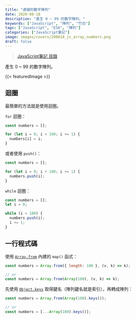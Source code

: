```yaml
---
title: "連續的數字陣列"
date: 2020-08-18
description: "產生 0 ~ 99 的數字陣列。"
keywords: ["JavaScript", "陣列", "竹白"]
tags: ["JavaScript", "ES6", "陣列"]
categories: ["JavaScript筆記"]
image: images/covers/200818_js_array_numbers.png
draft: false
---
```


>[JavaScript筆記 目錄](/posts/190620_javascript)

產生 0 ~ 99 的數字陣列。

<!--more-->

{{< featuredImage >}}

## 迴圈

最簡單的方法就是使用迴圈。

`for` 迴圈：
```javascript
const numbers = [];

for (let i = 0; i < 100; i += 1) {
  numbers[i] = i;
}
```

或者使用 `push()`：
```javascript
const numbers = [];

for (let i = 0; i < 100; i += 1) {
  numbers.push(i);
}
```

`while` 迴圈：
```javascript
const numbers = [];
let i = 0;

while (i < 100) {
  numbers.push(i);
  i += 1;
}
```

## 一行程式碼

使用 [`Array.from`](https://developer.mozilla.org/zh-TW/docs/Web/JavaScript/Reference/Global_Objects/Array/from) 內建的 `map()` 函式： 
```javascript
const numbers = Array.from({ length: 100 }, (v, k) => k);

// or
const numbers = Array.from(Array(100), (v, k) => k);
```


先使用 [`Object.keys`](https://developer.mozilla.org/zh-TW/docs/Web/JavaScript/Reference/Global_Objects/Object/keys) 取得鍵名（陣列鍵名就是索引），再轉成陣列：
```javascript
const numbers = Array.from(Array(100).keys());

// or
const numbers = [...Array(100).keys()];
```